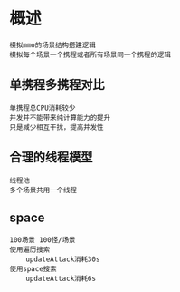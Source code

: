 # 概述
	模拟mmo的场景结构搭建逻辑
	模拟每个场景一个携程或者所有场景同一个携程的逻辑

## 单携程多携程对比
	单携程总CPU消耗较少
	并发并不能带来纯计算能力的提升
	只是减少相互干扰，提高并发性

## 合理的线程模型
	线程池
	多个场景共用一个线程	

## space
	100场景 100怪/场景
	使用遍历搜索
		updateAttack消耗30s
	使用space搜索
		updateAttack消耗6s




	
	